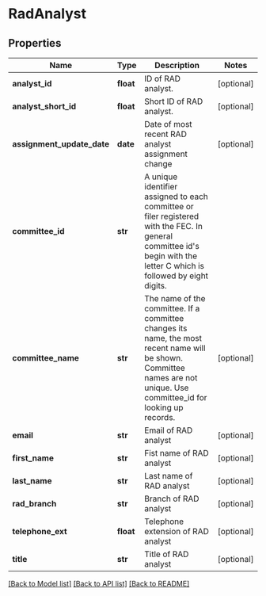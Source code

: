 # RadAnalyst

## Properties
Name | Type | Description | Notes
------------ | ------------- | ------------- | -------------
**analyst_id** | **float** | ID of RAD analyst. | [optional]
**analyst_short_id** | **float** | Short ID of RAD analyst. | [optional]
**assignment_update_date** | **date** | Date of most recent RAD analyst assignment change | [optional]
**committee_id** | **str** |  A unique identifier assigned to each committee or filer registered with the FEC. In general committee id&#39;s begin with the letter C which is followed by eight digits.  |
**committee_name** | **str** | The name of the committee. If a committee changes its name,     the most recent name will be shown. Committee names are not unique. Use committee_id     for looking up records. | [optional]
**email** | **str** | Email of RAD analyst | [optional]
**first_name** | **str** | Fist name of RAD analyst | [optional]
**last_name** | **str** | Last name of RAD analyst | [optional]
**rad_branch** | **str** | Branch of RAD analyst | [optional]
**telephone_ext** | **float** | Telephone extension of RAD analyst | [optional]
**title** | **str** | Title of RAD analyst | [optional]

[[Back to Model list]](../README.md#documentation-for-models) [[Back to API list]](../README.md#documentation-for-api-endpoints) [[Back to README]](../README.md)
